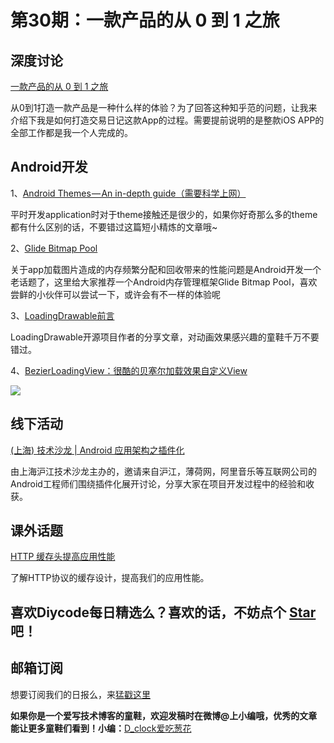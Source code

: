 # 第30期：一款产品的从 0 到 1 之旅

## 深度讨论

[一款产品的从 0 到 1 之旅](http://diycode.cc/topics/132)

从0到1打造一款产品是一种什么样的体验？为了回答这种知乎范的问题，让我来介绍下我是如何打造交易日记这款App的过程。需要提前说明的是整款iOS APP的全部工作都是我一个人完成的。

## Android开发

1、[Android Themes — An in-depth guide（需要科学上网）](https://medium.com/@Sserra90/android-themes-an-in-depth-guide-f71f9db6e5bf#.81glcjk89)

平时开发application时对于theme接触还是很少的，如果你好奇那么多的theme都有什么区别的话，不要错过这篇短小精炼的文章哦~

2、[Glide Bitmap Pool](https://github.com/amitshekhariitbhu/GlideBitmapPool)

关于app加载图片造成的内存频繁分配和回收带来的性能问题是Android开发一个老话题了，这里给大家推荐一个Android内存管理框架Glide Bitmap Pool，喜欢尝鲜的小伙伴可以尝试一下，或许会有不一样的体验呢

3、[LoadingDrawable前言](http://www.jianshu.com/p/6e0ac5af4e8b)

LoadingDrawable开源项目作者的分享文章，对动画效果感兴趣的童鞋千万不要错过。

4、[BezierLoadingView：很酷的贝塞尔加载效果自定义View](https://github.com/JeasonWong/BezierLoadingView)

![](https://camo.githubusercontent.com/13cbed7a494b18b10fdd13be2c636a823e7547f5/687474703a2f2f69342e6275696d672e636f6d2f636464356134613866303233333635302e676966)

## 线下活动

[(上海) 技术沙龙 | Android 应用架构之插件化](http://diycode.cc/topics/138)

由上海沪江技术沙龙主办的，邀请来自沪江，薄荷网，阿里音乐等互联网公司的Android工程师们围绕插件化展开讨论，分享大家在项目开发过程中的经验和收获。

## 课外话题

[HTTP 缓存头提高应用性能](https://github.com/lindazhang102/Personal-Blog/blob/master/http%20cache.md)

了解HTTP协议的缓存设计，提高我们的应用性能。

## 喜欢Diycode每日精选么？喜欢的话，不妨点个 **[Star](https://github.com/DiyCodes/code_news)** 吧！

## 邮箱订阅

想要订阅我们的日报么，来[猛戳这里](http://list.qq.com/cgi-bin/qf_invite?id=d469993d2c888e971c0fbb2309c4d84256968386b126b967)

**如果你是一个爱写技术博客的童鞋，欢迎发稿时在微博@上小编哦，优秀的文章能让更多童鞋们看到！小编：**[D_clock爱吃葱花](http://weibo.com/2480694892/profile?rightmod=1&wvr=6&mod=personinfo&is_all=1)

